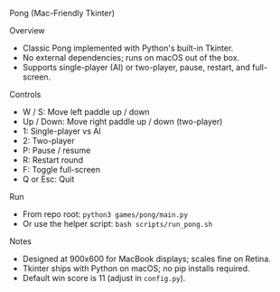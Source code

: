 Pong (Mac-Friendly Tkinter)

Overview
- Classic Pong implemented with Python's built-in Tkinter.
- No external dependencies; runs on macOS out of the box.
- Supports single-player (AI) or two-player, pause, restart, and full-screen.

Controls
- W / S: Move left paddle up / down
- Up / Down: Move right paddle up / down (two-player)
- 1: Single-player vs AI
- 2: Two-player
- P: Pause / resume
- R: Restart round
- F: Toggle full-screen
- Q or Esc: Quit

Run
- From repo root: `python3 games/pong/main.py`
- Or use the helper script: `bash scripts/run_pong.sh`

Notes
- Designed at 900x600 for MacBook displays; scales fine on Retina.
- Tkinter ships with Python on macOS; no pip installs required.
- Default win score is 11 (adjust in `config.py`).

